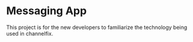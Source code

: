 # Messaging App

This project is for the new developers to familiarize the technology being used in channelfix. 
